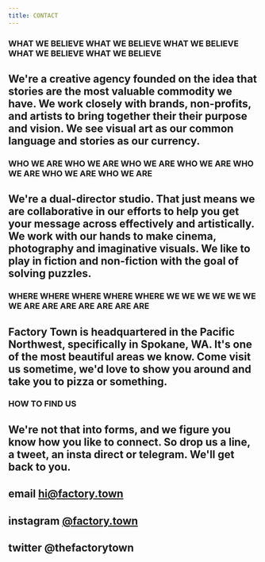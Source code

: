 ```yaml
---
title: CONTACT
---
```


### WHAT WE BELIEVE WHAT WE BELIEVE WHAT WE BELIEVE WHAT WE BELIEVE WHAT WE BELIEVE

## We're a creative agency founded on the idea that stories are the most valuable commodity we have. We work closely with brands, non-profits, and artists to bring together their their purpose and vision. We see visual art as our common language and stories as our currency.

### WHO WE ARE WHO WE ARE WHO WE ARE WHO WE ARE WHO WE ARE WHO WE ARE WHO WE ARE

## We're a dual-director studio. That just means we are collaborative in our efforts to help you get your message across effectively and artistically. We work with our hands to make cinema, photography and imaginative visuals. We like to play in fiction and non-fiction with the goal of solving puzzles.

### WHERE WHERE WHERE WHERE WHERE WE WE WE WE WE WE WE ARE ARE ARE ARE ARE ARE ARE

## Factory Town is headquartered in the Pacific Northwest, specifically in Spokane, WA. It's one of the most beautiful areas we know. Come visit us sometime, we'd love to show you around and take you to pizza or something.

### HOW TO FIND US

## We're not that into forms, and we figure you know how you like to connect. So drop us a line, a tweet, an insta direct or telegram. We'll get back to you.

## email <a href="mailto:hi@factory.town?subject=There's something we want to say..." target="_top">hi@factory.town</a>

## instagram [@factory.town](http://instagram.com/factory.town)

## twitter @thefactorytown